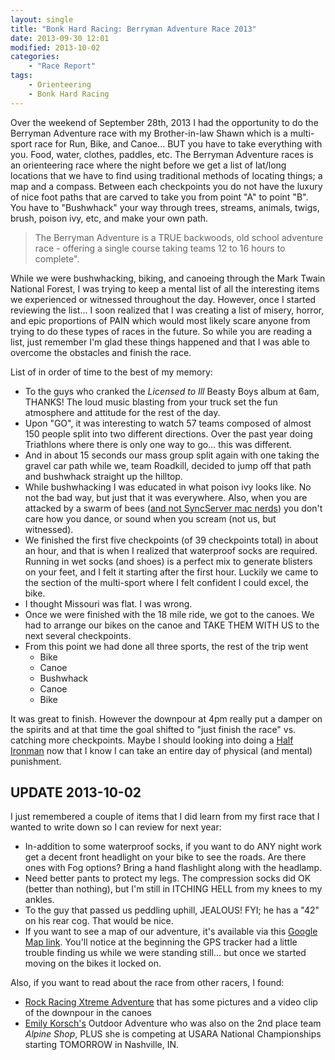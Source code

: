 ```yaml
---
layout: single
title: "Bonk Hard Racing: Berryman Adventure Race 2013"
date: 2013-09-30 12:01
modified: 2013-10-02
categories:
    - "Race Report"
tags:
    - Orienteering
    - Bonk Hard Racing
---
```


Over the weekend of September 28th, 2013 I had the opportunity to do the Berryman Adventure race with my Brother-in-law Shawn which is a multi-sport race for Run, Bike, and Canoe... BUT you have to take everything with you.  Food, water, clothes, paddles, etc.  The Berryman Adventure races is an orienteering race where the night before we get a list of lat/long locations that we have to find using traditional methods of locating things;  a map and a compass.  Between each checkpoints you do not have the luxury of nice foot paths that are carved  to take you from point "A" to point "B".  You have to "Bushwhack" your way through trees, streams, animals, twigs, brush, poison ivy, etc, and make your own path.

> The Berryman Adventure is a TRUE backwoods, old school adventure race - offering a single course taking teams 12 to 16 hours to complete".

While we were bushwhacking, biking, and canoeing through the Mark Twain National Forest, I was trying to keep a mental list of all the interesting items we experienced or witnessed throughout the day.  However, once I started reviewing the list... I soon realized that I was creating a list of misery, horror, and epic proportions of PAIN which would most likely scare anyone from trying to do these types of races in the future.  So while you are reading a list, just remember I'm glad these things happened and that I was able to overcome the obstacles and finish the race.

List of in order of time to the best of my memory:

- To the guys who cranked the *Licensed to Ill* Beasty Boys album at 6am, THANKS!  The loud music blasting from your truck set the fun atmosphere and attitude for the rest of the day.
- Upon "GO", it was interesting to watch 57 teams composed of almost 150 people split into two different directions.  Over the past year doing Triathlons where there is only one way to go... this was different.
- And in about 15 seconds our mass group split again with one taking the gravel car path while we, team Roadkill, decided to jump off that path and bushwhack straight up the hilltop.
- While bushwhacking I was educated in what poison ivy looks like.  No not the bad way, but just that it was everywhere.  Also, when you are attacked by a swarm of bees ([and not SyncServer mac nerds][bees]) you don't care how you dance, or sound when you scream (not us, but witnessed).
- We finished the first five checkpoints (of 39 checkpoints total) in about an hour, and that is when I realized that waterproof socks are required.  Running in wet socks (and shoes) is a perfect mix to generate blisters on your feet, and I felt it starting after the first hour.  Luckily we came to the section of the multi-sport where I felt confident I could excel, the bike.
- I thought Missouri was flat.  I was wrong.
- Once we were finished with the 18 mile ride, we got to the canoes.  We had to arrange our bikes on the canoe and TAKE THEM WITH US to the next several checkpoints.
- From this point we had done all three sports, the rest of the trip went
	*	Bike
	*	Canoe
	*	Bushwhack
	*	Canoe
	*	Bike

It was great to finish.  However the downpour at 4pm really put a damper on the spirits and at that time the goal shifted to "just finish the race" vs. catching more checkpoints.  Maybe I should looking into doing a [Half Ironman][ironman] now that I know I can take an entire day of physical (and mental) punishment.

**UPDATE 2013-10-02**
---

I just remembered a couple of items that I did learn from my first race that I wanted to write down so I can review for next year:

- In-addition to some waterproof socks, if you want to do ANY night work get a decent front headlight on your bike to see the roads.  Are there ones with Fog options?  Bring a hand flashlight along with the headlamp.
- Need better pants to protect my legs.  The compression socks did OK (better than nothing), but I'm still in ITCHING HELL from my knees to my ankles.
- To the guy that passed us peddling uphill, JEALOUS!  FYI; he has a "42" on his rear cog.  That would be nice.
- If you want to see a map of our adventure, it's available via this [Google Map link][BMmaps].  You'll notice at the beginning the GPS tracker had a little trouble finding us while we were standing still... but once we started moving on the bikes it locked on.

Also, if you want to read about the race from other racers, I found:

- [Rock Racing Xtreme Adventure][rock-racing] that has some pictures and a video clip of the downpour in the canoes
- [Emily Korsch's][silkychrome] Outdoor Adventure who was also on the 2nd place team *Alpine Shop*, PLUS she is competing at USARA National Championships starting TOMORROW in Nashville, IN.

[bees]: https://web.archive.org/web/20140105015852/http://support.apple.com/kb/HT1865
[ironman]: https://en.wikipedia.org/wiki/Ironman_Triathlon#Ironman_70.3
[BMmaps]: https://maps.google.com/maps?q=https://dl.dropboxusercontent.com/u/554176/2013Berryman-Adventure.kmz
[rock-racing]: https://rock-racing.blogspot.com/2013/10/berryman-adventure-race-2013.html
[silkychrome]: https://silkychrome.blogspot.com/2013/09/race-report-2013-berryman-adventure.html
